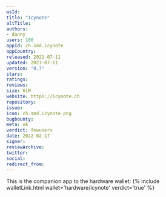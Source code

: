 ```yaml
---
wsId: 
title: "Icynote"
altTitle: 
authors:
- danny
users: 100
appId: ch.smd.icynote
appCountry: 
released: 2021-07-11
updated: 2021-07-11
version: "0.7"
stars: 
ratings: 
reviews: 
size: 61M
website: https://icynote.ch
repository: 
issue: 
icon: ch.smd.icynote.png
bugbounty: 
meta: ok
verdict: fewusers
date: 2022-02-17
signer: 
reviewArchive:
twitter: 
social:
redirect_from:
---
```


This is the companion app to the hardware wallet: {% include walletLink.html wallet='hardware/icynote' verdict='true' %}

